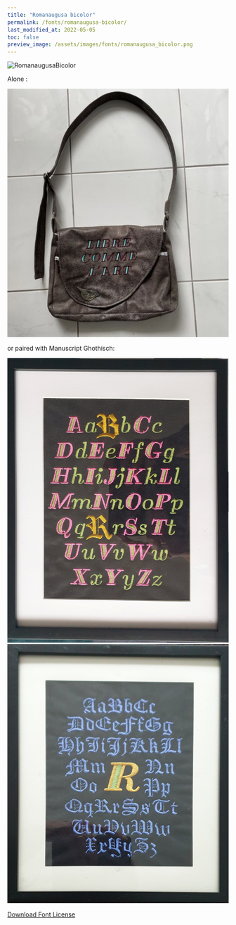 ```yaml
---
title: "Romanaugusa bicolor"
permalink: /fonts/romanaugusa-bicolor/
last_modified_at: 2022-05-05
toc: false
preview_image: /assets/images/fonts/romanaugusa_bicolor.png
---
```

![RomanaugusaBicolor](/assets/images/fonts/romanaugusa_bicolor.png)


Alone :

![RomanaugusaBicolor2](/assets/images/fonts/romanaugusa2.jpg)

or paired with  Manuscript Ghothisch:

![ManuscriptGothisch5](/assets/images/fonts/gothicromanaugusa1.jpg)
![ManuscriptGothisch6](/assets/images/fonts/gothicromanaugusa2.jpg)

[Download Font License](https://github.com/inkstitch/inkstitch/tree/main/fonts/romanaugusa_bicolor/LICENSE)
